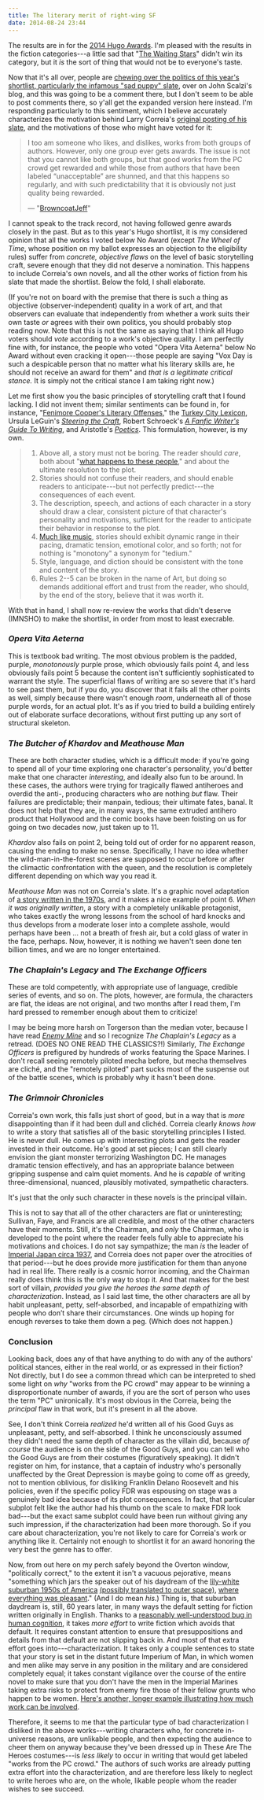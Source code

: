 ```yaml
---
title: The literary merit of right-wing SF
date: 2014-08-24 23:44
---
```


The results are in for the
[2014 Hugo Awards](http://www.thehugoawards.org/2014/08/2014-hugo-award-winners/).
I'm pleased with the results in the fiction categories---a little sad
that
"[The Waiting Stars](http://aliettedebodard.com/short-stories/the-waiting-stars/)"
didn't win its category, but it *is* the sort of thing that would not
be to everyone's taste.

Now that it's all over, people are
[chewing over the politics of this year's shortlist, particularly the infamous "sad puppy" slate](http://whatever.scalzi.com/2014/08/17/thoughts-on-the-hugo-awards-2014/),
over on John Scalzi's blog, and this was going to be a comment there,
but I don't seem to be able to post comments there, so y'all get the
expanded version here instead. I'm responding particularly to this
sentiment, which I believe accurately characterizes the motivation
behind Larry Correia's
[original posting of his slate](http://monsterhunternation.com/2014/03/25/my-hugo-slate/),
and the motivations of those who might have voted for it:

> I too am someone who likes, and dislikes, works from both groups of
> authors. However, only one group ever gets awards. The issue is not
> that you cannot like both groups, but that good works from the PC
> crowd get rewarded and while those from authors that have been
> labeled “unacceptable” are shunned, and that this happens so
> regularly, and with such predictability that it is obviously not
> just quality being rewarded.
>
> ― "[BrowncoatJeff](http://whatever.scalzi.com/2014/08/17/thoughts-on-the-hugo-awards-2014/#comment-752764)"

I cannot speak to the track record, not having followed genre awards
closely in the past. But as to this year's Hugo shortlist, it is my
considered opinion that all the works I voted below No Award (except
*The Wheel of Time*, whose position on my ballot expresses an
objection to the eligibility rules) suffer from *concrete, objective
flaws* on the level of basic storytelling craft, severe enough that
they did not deserve a nomination. This happens to include Correia's own
novels, and all the other works of fiction from his slate that made the
shortlist. Below the fold, I shall elaborate.

<!--more-->

(If you're not on board with the premise that there is such a thing as
objective (observer-independent) quality in a work of art, and that
observers can evaluate that independently from whether a work suits
their own taste *or* agrees with their own politics, you should
probably stop reading now. Note that this is not the same as saying
that I think all Hugo voters should *vote* according to a work's
objective quality. I am perfectly fine with, for instance, the people
who voted "Opera Vita Aeterna" below No Award without even cracking it
open---those people are saying "Vox Day is such a despicable person
that no matter what his literary skills are, he should not receive an
award for them" and *that is a legitimate critical stance.* It is
simply not the critical stance I am taking right now.)

Let me first show you the basic principles of storytelling craft that
I found lacking. I did not invent them; similar sentiments can be
found in, for instance,
"[Fenimore Cooper's Literary Offenses](http://twain.lib.virginia.edu/projects/rissetto/offense.html),"
the
[Turkey City Lexicon](http://www.sfwa.org/2009/06/turkey-city-lexicon-a-primer-for-sf-workshops/),
Ursula LeGuin's
[*Steering the Craft*](https://www.powells.com/biblio/62-9780933377479-1),
Robert Schroeck's
[*A Fanfic Writer's Guide To Writing*](http://www.accessdenied-rms.net/guide/fwg.txt),
and Aristotle's
[*Poetics*](https://en.wikipedia.org/wiki/Poetics_%28Aristotle%29).
This formulation, however, is my own.

> 1. Above all, a story must not be boring. The reader should *care*,
>    both about
>    "[what happens to these people](http://tvtropes.org/pmwiki/pmwiki.php/Main/EightDeadlyWords),"
>    and
>    about the ultimate resolution to the plot.
> 2. Stories should not confuse their readers, and should enable
>     readers to anticipate---but not perfectly predict---the
>     consequences of each event.
> 3. The description, speech, and actions of each character in a story
>    should draw a clear, consistent picture of that character's
>    personality and motivations, sufficient for the reader to
>    anticipate their behavior in response to the plot.
> 4. [Much like music](https://en.wikipedia.org/wiki/Loudness_war),
>    stories should exhibit dynamic range in their pacing, dramatic
>    tension, emotional color, and so forth; not for nothing is
>    "monotony" a synonym for "tedium."
> 5. Style, language, and diction should be consistent with the tone
>    and content of the story.
> 6. Rules 2--5 can be broken in the name of Art, but doing so demands
>    additional effort and trust from the reader, who should, by the
>    end of the story, believe that it was worth it.

With that in hand, I shall now re-review the works that didn't deserve
(IMNSHO) to make the shortlist, in order from most to least execrable.

### *Opera Vita Aeterna*

This is textbook bad writing. The most obvious problem is the padded,
purple, *monotonously* purple prose, which obviously fails point 4,
and less obviously fails point 5 because the content isn't
sufficiently sophisticated to warrant the style. The superficial flaws
of writing are so severe that it's hard to see past them, but if you
do, you discover that it fails all the other points as well, simply
because there wasn't enough *room*, underneath all of those purple
words, for an actual plot. It's as if you tried to build a building
entirely out of elaborate surface decorations, without first putting
up any sort of structural skeleton.

### *The Butcher of Khardov* and *Meathouse Man*

These are both character studies, which is a difficult mode: if you're
going to spend all of your time exploring one character's personality,
you'd better make that one character *interesting*, and ideally also
fun to be around. In these cases, the authors were trying for
tragically flawed antiheroes and overdid the anti-, producing
characters who are nothing *but* flaw. Their failures are predictable;
their manpain, tedious; their ultimate fates, banal. It does not help
that they are, in many ways, the same extruded antihero product that
Hollywood and the comic books have been foisting on us for going on
two decades now, just taken up to 11.

*Khardov* also fails on point 2, being told out of order for no
apparent reason, causing the ending to make no sense. Specifically, I
have no idea whether the wild-man-in-the-forest scenes are supposed to
occur before or after the climactic confrontation with the queen, and
the resolution is completely different depending on which way you read
it.

*Meathouse Man* was not on Correia's slate. It's a graphic novel
adaptation of
[a story written in the 1970s](https://grrm.livejournal.com/322366.html),
and it makes a nice example of point 6. *When it was originally
written*, a story with a completely unlikable protagonist, who takes
exactly the wrong lessons from the school of hard knocks and thus
develops from a moderate loser into a complete asshole, would perhaps
have been ... not a breath of fresh air, but a cold glass of water in
the face, perhaps. Now, however, it is nothing we haven't seen done
ten billion times, and we are no longer entertained.

### *The Chaplain's Legacy* and *The Exchange Officers*

These are told competently, with appropriate use of language, credible
series of events, and so on. The plots, however, are formula, the
characters are flat, the ideas are not original, and two months after
I read them, I'm hard pressed to remember enough about them to
criticize!

I may be being more harsh on Torgerson than the median voter, because
I have read
[*Enemy Mine*](http://www.isfdb.org/cgi-bin/title.cgi?41444) and so I
recognize *The Chaplain's Legacy* as a retread. (DOES NO ONE READ THE
CLASSICS?!) Similarly, *The Exchange Officers* is prefigured by
hundreds of works featuring the Space Marines. I don't recall seeing
remotely piloted mecha before, but mecha themselves are cliché, and
the "remotely piloted" part sucks most of the suspense out of the
battle scenes, which is probably why it hasn't been done.

### *The Grimnoir Chronicles*

Correia's own work, this falls just short of good, but in a way that
is *more* disappointing than if it had been dull and clichéd. Correia
clearly *knows how* to write a story that satisfies all of the basic
storytelling principles I listed. He is never dull. He comes up with
interesting plots and gets the reader invested in their outcome. He's
good at set pieces; I can still clearly envision the giant monster
terrorizing Washington DC. He manages dramatic tension effectively,
and has an appropriate balance between gripping suspense and calm
quiet moments. And he is *capable* of writing three-dimensional,
nuanced, plausibly motivated, sympathetic characters.

It's just that the only such character in these novels is the
principal villain.

This is not to say that all of the other characters are flat or
uninteresting; Sullivan, Faye, and Francis are all credible, and most
of the other characters have their moments. Still, it's the Chairman,
and *only* the Chairman, who is developed to the point where the
reader feels fully able to appreciate his motivations and choices. I
do not say sympathize; the man *is* the leader of
[Imperial Japan circa 1937](https://en.wikipedia.org/wiki/Second_Sino-Japanese_War),
and Correia does not paper over the atrocities of that period---but he
does provide more justification for them than anyone had in real
life. There really is a cosmic horror incoming, and the Chairman
really does think this is the only way to stop it. And that makes for
the best sort of villain, *provided you give the heroes the same depth
of characterization*. Instead, as I said last time, the other
characters are all by habit unpleasant, petty, self-absorbed, and
incapable of empathizing with people who don’t share their
circumstances. One winds up hoping for enough reverses to take them
down a peg. (Which does not happen.)

### Conclusion

Looking back, does any of that have anything to do with any of the
authors' political stances, either in the real world, or as expressed
in their fiction? Not directly, but I do see a common thread which can
be interpreted to shed some light on *why* "works from the PC crowd"
may appear to be winning a disproportionate number of awards, if you
are the sort of person who uses the term "PC" unironically. It's most
obvious in the Correia, being the *principal* flaw in that work, but
it's present in all the above.

See, I don't think Correia *realized* he'd written all of his Good
Guys as unpleasant, petty, and self-absorbed. I think he unconsciously
assumed they didn't need the same depth of character as the villain
did, because *of course* the audience is on the side of the Good Guys,
and you can tell who the Good Guys are from their costumes
(figuratively speaking). It didn't register on him, for instance, that
a captain of industry who's personally unaffected by the Great
Depression is maybe going to come off as greedy, not to mention
oblivious, for disliking Franklin Delano Roosevelt and his policies,
even if the specific policy FDR was espousing on stage was a genuinely
bad idea because of its plot consequences. In fact, that particular
subplot felt like the author had his thumb on the scale to make FDR
look bad---but the exact same subplot could have been run without
giving any such impression, if the characterization had been more
thorough. So if you care about characterization, you're not likely to
care for Correia's work or anything like it. Certainly not enough to
shortlist it for an award honoring the very best the genre has to
offer.

Now, from out here on my perch safely beyond the Overton window,
"politically correct," to the extent it isn't a vacuous pejorative,
means "something which jars the speaker out of his daydream of the
[lily-white suburban 1950s of America](https://encrypted.google.com/books?id=yH1upjtj4OYC&pg=PA69)
[(possibly translated to outer space)](https://en.wikipedia.org/wiki/Podkayne_of_Mars),
[where everything was pleasant](http://www.imdb.com/title/tt0120789/)."
(And I do mean *his*.) Thing is, that suburban daydream is, still, 60
years later, in many ways the default setting for fiction written
originally in English. Thanks to a
[reasonably well-understood bug in human cognition](http://shwetanarayan.tumblr.com/post/95298073266/lets-talk-about-category-structure-and),
it takes *more effort* to write fiction which avoids that default. It
requires constant attention to ensure that presuppositions and details
from that default are not slipping back in. And most of that extra
effort goes into---characterization. It takes only a couple sentences
to state that your story is set in the distant future Imperium of Man,
in which women and men alike may serve in any position in the military
and are considered completely equal; it takes constant vigilance over
the course of the entire novel to make sure that you don't have the
men in the Imperial Marines taking extra risks to protect from enemy
fire those of their fellow grunts who happen to be
women. [Here's another, longer example illustrating how much work can be involved](http://www.benjaminrosenbaum.com/blog/archives/000976.html).

Therefore, it seems to me that the particular type of bad
characterization I disliked in the above works---writing characters
who, for concrete in-universe reasons, are unlikable people, and then
expecting the audience to cheer them on anyway because they've been
dressed up in These Are The Heroes costumes---is *less likely* to
occur in writing that would get labeled "works from the PC crowd." The
authors of such works are already putting extra effort into the
characterization, and are therefore less likely to neglect to write
heroes who are, on the whole, likable people whom the reader wishes to
see succeed.
